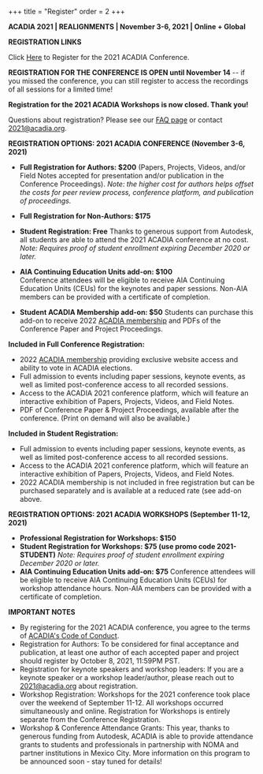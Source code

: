 +++
title = "Register"
order = 2
+++

**ACADIA 2021  |  REALIGNMENTS   |  November 3-6, 2021   |  Online + Global**


**REGISTRATION LINKS**

Click [Here](https://www.eventbrite.com/e/acadia-2021-conference-tickets-165822994039?aff=ebdssbonlinesearch) to Register for the 2021 ACADIA Conference.

**REGISTRATION FOR THE CONFERENCE IS OPEN until November 14** -- if you missed the conference, you can still register to access the recordings of all sessions for a limited time!
 
**Registration for the 2021 ACADIA Workshops is now closed. Thank you!**

Questions about registration? Please see our [FAQ page](http://2021.acadia.org/faq/) or contact 2021@acadia.org.

**REGISTRATION OPTIONS: 2021 ACADIA CONFERENCE (November 3-6, 2021)**

- **Full Registration for Authors: $200**
    (Papers, Projects, Videos, and/or Field Notes accepted for presentation and/or publication in the Conference Proceedings).
    *Note: the higher cost for authors helps offset the costs for peer review process, conference platform, and publication of proceedings.*

- **Full Registration for Non-Authors: $175**
- **Student Registration: Free**
    Thanks to generous support from Autodesk, all students are able to attend the 2021 ACADIA conference at no cost.
    *Note: Requires proof of student enrollment expiring December 2020 or later.*

- **AIA Continuing Education Units add-on: $100**  
    Conference attendees will be eligible to receive AIA Continuing Education Units (CEUs) for the keynotes and paper sessions. Non-AIA members can be provided with a certificate of completion.


- **Student ACADIA Membership add-on: $50**
    Students can purchase this add-on to receive 2022 [ACADIA membership](http://acadia.org/content/membership#regular) and PDFs of the Conference Paper and Project Proceedings.       


**Included in Full Conference Registration:**

- 2022 [ACADIA membership](http://acadia.org/content/membership#regular) providing exclusive website access and ability to vote in ACADIA elections.
- Full admission to events including paper sessions, keynote events, as well as limited post-conference access to all recorded sessions.
- Access to the ACADIA 2021 conference platform, which will feature an interactive exhibition of Papers, Projects, Videos, and Field Notes.
- PDF of Conference Paper & Project Proceedings, available after the conference. (Print on demand will also be available.)


**Included in Student Registration:**
- Full admission to events including paper sessions, keynote events, as well as limited post-conference access to all recorded sessions.
- Access to the ACADIA 2021 conference platform, which will feature an interactive exhibition of Papers, Projects, Videos, and Field Notes.
- 2022 ACADIA membership is not included in free registration but can be purchased separately and is available at a reduced rate (see add-on above.


**REGISTRATION OPTIONS: 2021 ACADIA WORKSHOPS (September 11-12, 2021)**

- **Professional Registration for Workshops: $150**
- **Student Registration for Workshops: $75 (use promo code 2021-STUDENT)**
  *Note: Requires proof of student enrollment expiring December 2020 or later.*
- **AIA Continuing Education Units add-on: $75**
Conference attendees will be eligible to receive AIA Continuing Education Units (CEUs) for workshop attendance hours. Non-AIA members can be provided with a certificate of completion.

**IMPORTANT NOTES**
- By registering for the 2021 ACADIA conference, you agree to the terms of [ACADIA's Code of Conduct](http://acadia.org/content/organization#code_of%20conduct).
- Registration for Authors: To be considered for final acceptance and publication, at least one author of each accepted paper and project should register by October 8, 2021, 11:59PM PST.
- Registration for keynote speakers and workshop leaders: If you are a keynote speaker or a workshop leader/author, please reach out to 2021@acadia.org about registration.
- Workshop Registration: Workshops for the 2021 conference took place over the weekend of September 11-12. All workshops occurred simultaneously and online. Registration for Workshops is entirely separate from the Conference Registration.
- Workshop & Conference Attendance Grants: This year, thanks to generous funding from Autodesk, ACADIA is able to provide attendance grants to students and professionals in partnership with NOMA and partner institutions in Mexico City. More information on this program to be announced soon - stay tuned for details!
 

 